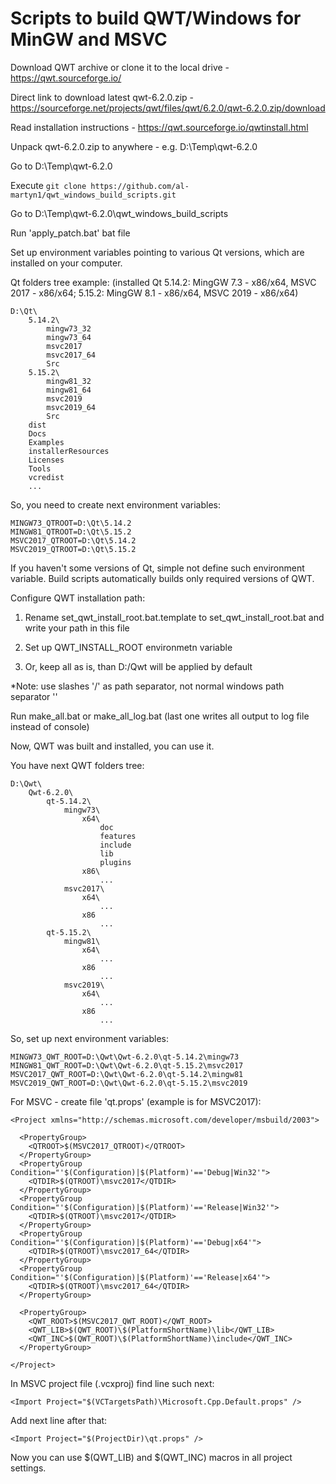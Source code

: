 # Scripts to build QWT/Windows for MinGW and MSVC


Download QWT archive or clone it to the local drive - https://qwt.sourceforge.io/

Direct link to download latest qwt-6.2.0.zip - 
  https://sourceforge.net/projects/qwt/files/qwt/6.2.0/qwt-6.2.0.zip/download

Read installation instructions - https://qwt.sourceforge.io/qwtinstall.html

Unpack qwt-6.2.0.zip to anywhere - e.g. D:\Temp\qwt-6.2.0

Go to D:\Temp\qwt-6.2.0

Execute `git clone https://github.com/al-martyn1/qwt_windows_build_scripts.git`

Go to D:\Temp\qwt-6.2.0\qwt_windows_build_scripts

Run 'apply_patch.bat' bat file

Set up environment variables pointing to various Qt versions,
which are installed on your computer.

Qt folders tree example:
(installed Qt 5.14.2: MingGW 7.3 - x86/x64, MSVC 2017 - x86/x64; 
              5.15.2: MingGW 8.1 - x86/x64, MSVC 2019 - x86/x64)

    D:\Qt\
        5.14.2\
            mingw73_32
            mingw73_64
            msvc2017
            msvc2017_64
            Src
        5.15.2\
            mingw81_32
            mingw81_64
            msvc2019
            msvc2019_64
            Src
        dist
        Docs
        Examples
        installerResources
        Licenses
        Tools
        vcredist
        ...

So, you need to create next environment variables:

    MINGW73_QTROOT=D:\Qt\5.14.2
    MINGW81_QTROOT=D:\Qt\5.15.2
    MSVC2017_QTROOT=D:\Qt\5.14.2
    MSVC2019_QTROOT=D:\Qt\5.15.2

If you haven't some versions of Qt, simple not define such environment variable.
Build scripts automatically builds only required versions of QWT.


Configure QWT installation path:

  1) Rename set_qwt_install_root.bat.template to set_qwt_install_root.bat and write your path in this file

  2) Set up QWT_INSTALL_ROOT environmetn variable 
  
  3) Or, keep all as is, than D:/Qwt will be applied by default

  *Note: use slashes '/' as path separator, not normal windows path separator '\'

Run make_all.bat or make_all_log.bat (last one writes all output to log file instead of console)


Now, QWT was built and installed, you can use it.


You have next QWT folders tree:

    D:\Qwt\
        Qwt-6.2.0\
            qt-5.14.2\
                mingw73\
                    x64\
                        doc
                        features
                        include
                        lib
                        plugins
                    x86\
                        ...
                msvc2017\
                    x64\
                        ...
                    x86
                        ...
            qt-5.15.2\
                mingw81\
                    x64\
                        ...
                    x86
                        ...
                msvc2019\
                    x64\
                        ...
                    x86
                        ...


So, set up next environment variables:

    MINGW73_QWT_ROOT=D:\Qwt\Qwt-6.2.0\qt-5.14.2\mingw73
    MINGW81_QWT_ROOT=D:\Qwt\Qwt-6.2.0\qt-5.15.2\msvc2017
    MSVC2017_QWT_ROOT=D:\Qwt\Qwt-6.2.0\qt-5.14.2\mingw81
    MSVC2019_QWT_ROOT=D:\Qwt\Qwt-6.2.0\qt-5.15.2\msvc2019

For MSVC - create file 'qt.props' (example is for MSVC2017):


    <Project xmlns="http://schemas.microsoft.com/developer/msbuild/2003">
    
      <PropertyGroup>
        <QTROOT>$(MSVC2017_QTROOT)</QTROOT>
      </PropertyGroup>
      <PropertyGroup Condition="'$(Configuration)|$(Platform)'=='Debug|Win32'">
        <QTDIR>$(QTROOT)\msvc2017</QTDIR>
      </PropertyGroup>
      <PropertyGroup Condition="'$(Configuration)|$(Platform)'=='Release|Win32'">
        <QTDIR>$(QTROOT)\msvc2017</QTDIR>
      </PropertyGroup>
      <PropertyGroup Condition="'$(Configuration)|$(Platform)'=='Debug|x64'">
        <QTDIR>$(QTROOT)\msvc2017_64</QTDIR>
      </PropertyGroup>
      <PropertyGroup Condition="'$(Configuration)|$(Platform)'=='Release|x64'">
        <QTDIR>$(QTROOT)\msvc2017_64</QTDIR>
      </PropertyGroup>
    
      <PropertyGroup>
        <QWT_ROOT>$(MSVC2017_QWT_ROOT)</QWT_ROOT>
        <QWT_LIB>$(QWT_ROOT)\$(PlatformShortName)\lib</QWT_LIB>
        <QWT_INC>$(QWT_ROOT)\$(PlatformShortName)\include</QWT_INC>
      </PropertyGroup>
    
    </Project>



In MSVC project file (.vcxproj) find line such next:

    <Import Project="$(VCTargetsPath)\Microsoft.Cpp.Default.props" />


Add next line after that:

    <Import Project="$(ProjectDir)\qt.props" />

Now you can use $(QWT_LIB) and $(QWT_INC) macros in all project settings.


